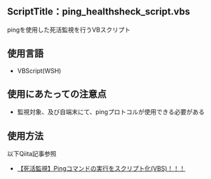 ## ScriptTitle：ping_healthsheck_script.vbs
pingを使用した死活監視を行うVBスクリプト

## 使用言語
- VBScript(WSH)

## 使用にあたっての注意点 
- 監視対象、及び自端末にて、pingプロトコルが使用できる必要がある

## 使用方法
以下Qiita記事参照<br>
- [【死活監視】Pingコマンドの実行をスクリプト化(VBS)！！！](https://qiita.com/chibiharu/items/d63054a1f43632b02af0)
